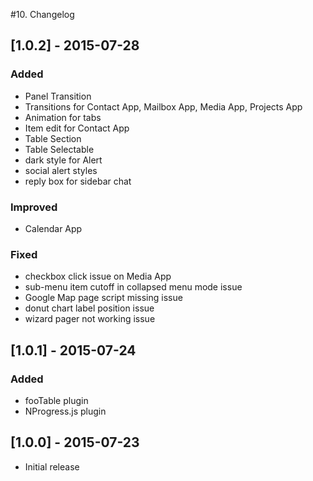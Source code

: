 #10. Changelog

[1.0.2] - 2015-07-28
--------------------
### Added
- Panel Transition
- Transitions for Contact App, Mailbox App, Media App, Projects App
- Animation for tabs
- Item edit for Contact App
- Table Section
- Table Selectable
- dark style for Alert
- social alert styles
- reply box for sidebar chat

### Improved
- Calendar App

### Fixed
- checkbox click issue on Media App
- sub-menu item cutoff in collapsed menu mode issue
- Google Map page script missing issue
- donut chart label position issue
- wizard pager not working issue

[1.0.1] - 2015-07-24
--------------------
### Added
- fooTable plugin
- NProgress.js plugin

[1.0.0] - 2015-07-23
--------------------
- Initial release
